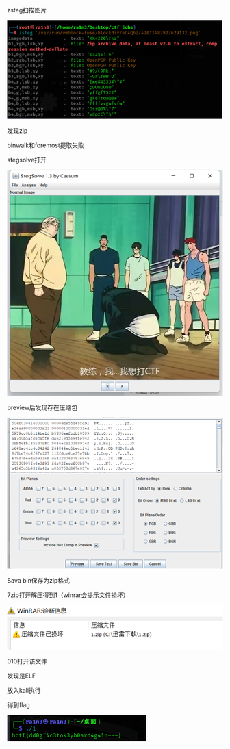  

zsteg扫描图片

![image-20250327202604141](./assets/image-20250327202604141.png)

发现zip

 

binwalk和foremost提取失败

 

 

stegsolve打开

![image-20250327202610677](./assets/image-20250327202610677.png)

preview后发现存在压缩包

![image-20250327202617311](./assets/image-20250327202617311.png)

Sava bin保存为zip格式

7zip打开解压得到1（winrar会提示文件损坏）

![image-20250327202622685](./assets/image-20250327202622685.png)

010打开该文件

发现是ELF

 

放入kali执行

得到flag

![image-20250327202629208](./assets/image-20250327202629208.png)